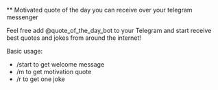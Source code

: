 ** Motivated quote of the day you can receive over your telegram messenger

Feel free add @quote_of_the_day_bot to your Telegram and start receive best quotes and jokes from around the internet!

Basic usage:

* /start to get welcome message
* /m to get motivation quote
* /r to get one joke